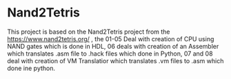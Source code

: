 # Nand2Tetris

This project is based on the Nand2Tetris project from the https://www.nand2tetris.org/ , the 01-05 Deal with creation of CPU using NAND gates which is done in HDL, 06 deals with creation of an Assembler which translates .asm file to .hack files which done in Python, 07 and 08 deal with creation of VM Translatior which translates .vm files to .asm  which done ine python. 
